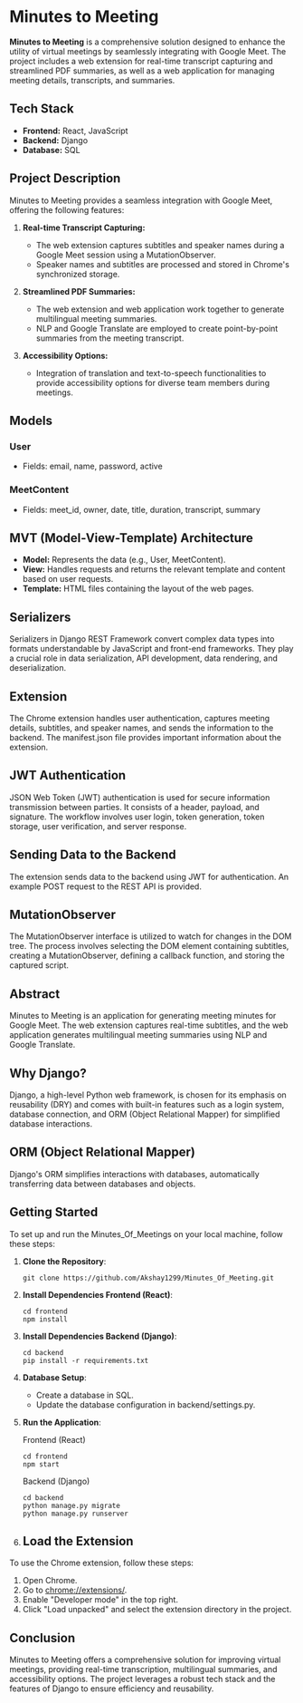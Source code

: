 # Minutes to Meeting

**Minutes to Meeting** is a comprehensive solution designed to enhance the utility of virtual meetings by seamlessly integrating with Google Meet. The project includes a web extension for real-time transcript capturing and streamlined PDF summaries, as well as a web application for managing meeting details, transcripts, and summaries.

## Tech Stack

- **Frontend:** React, JavaScript
- **Backend:** Django
- **Database:** SQL

## Project Description

Minutes to Meeting provides a seamless integration with Google Meet, offering the following features:

1. **Real-time Transcript Capturing:**
   - The web extension captures subtitles and speaker names during a Google Meet session using a MutationObserver.
   - Speaker names and subtitles are processed and stored in Chrome's synchronized storage.

2. **Streamlined PDF Summaries:**
   - The web extension and web application work together to generate multilingual meeting summaries.
   - NLP and Google Translate are employed to create point-by-point summaries from the meeting transcript.

3. **Accessibility Options:**
   - Integration of translation and text-to-speech functionalities to provide accessibility options for diverse team members during meetings.

## Models

### User
- Fields: email, name, password, active

### MeetContent
- Fields: meet_id, owner, date, title, duration, transcript, summary

## MVT (Model-View-Template) Architecture

- **Model:** Represents the data (e.g., User, MeetContent).
- **View:** Handles requests and returns the relevant template and content based on user requests.
- **Template:** HTML files containing the layout of the web pages.

## Serializers

Serializers in Django REST Framework convert complex data types into formats understandable by JavaScript and front-end frameworks. They play a crucial role in data serialization, API development, data rendering, and deserialization.

## Extension

The Chrome extension handles user authentication, captures meeting details, subtitles, and speaker names, and sends the information to the backend. The manifest.json file provides important information about the extension.

## JWT Authentication

JSON Web Token (JWT) authentication is used for secure information transmission between parties. It consists of a header, payload, and signature. The workflow involves user login, token generation, token storage, user verification, and server response.

## Sending Data to the Backend

The extension sends data to the backend using JWT for authentication. An example POST request to the REST API is provided.

## MutationObserver

The MutationObserver interface is utilized to watch for changes in the DOM tree. The process involves selecting the DOM element containing subtitles, creating a MutationObserver, defining a callback function, and storing the captured script.

## Abstract

Minutes to Meeting is an application for generating meeting minutes for Google Meet. The web extension captures real-time subtitles, and the web application generates multilingual meeting summaries using NLP and Google Translate.

## Why Django?

Django, a high-level Python web framework, is chosen for its emphasis on reusability (DRY) and comes with built-in features such as a login system, database connection, and ORM (Object Relational Mapper) for simplified database interactions.

## ORM (Object Relational Mapper)

Django's ORM simplifies interactions with databases, automatically transferring data between databases and objects.

## Getting Started

To set up and run the Minutes_Of_Meetings on your local machine, follow these steps:

1. **Clone the Repository**:

    ```shell
    git clone https://github.com/Akshay1299/Minutes_Of_Meeting.git
    ```

2. **Install Dependencies Frontend (React)**:

    ```shell
    cd frontend
    npm install
    ```

3. **Install Dependencies Backend (Django)**:

    ```shell
    cd backend
    pip install -r requirements.txt
    ```

4. **Database Setup**:
   - Create a database in SQL.
   - Update the database configuration in backend/settings.py.

5. **Run the Application**:

    Frontend (React)

    ```shell
    cd frontend
    npm start
    ```

    Backend (Django)

    ```shell
    cd backend
    python manage.py migrate
    python manage.py runserver
    ```

6. ## Load the Extension

To use the Chrome extension, follow these steps:

1. Open Chrome.
2. Go to [chrome://extensions/](chrome://extensions/).
3. Enable "Developer mode" in the top right.
4. Click "Load unpacked" and select the extension directory in the project.
   

## Conclusion

Minutes to Meeting offers a comprehensive solution for improving virtual meetings, providing real-time transcription, multilingual summaries, and accessibility options. The project leverages a robust tech stack and the features of Django to ensure efficiency and reusability.

